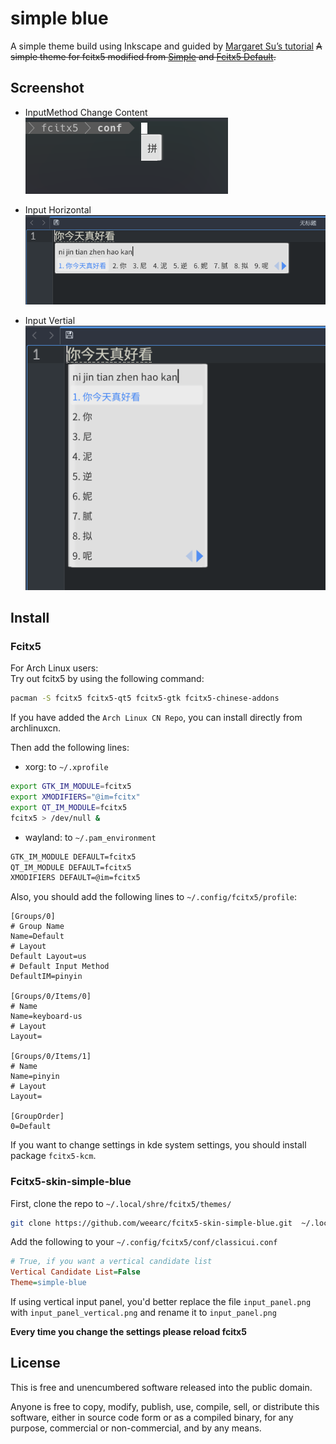 # simple blue
A simple theme build using Inkscape and guided by [Margaret Su’s tutorial](https://forum.suse.org.cn/t/fcitx-artwork-fcitx/731/15)
<s> A simple theme for fcitx5 modified from [Simple](https://github.com/iovxw/fcitx5-simple-theme) and [Fcitx5 Default](https://github.com/fcitx/fcitx5).</s>

## Screenshot

- InputMethod Change Content</br>
![Content](screenshot/screenshot-content.png)</br>

- Input Horizontal</br>
![horizontal](screenshot/screenshot-input.png)</br>

- Input Vertial</br>
![vertical](screenshot/screenshot-input-vertical.png)</br>

## Install
### Fcitx5
For Arch Linux users:</br>
Try out fcitx5 by using the following command:
```bash
pacman -S fcitx5 fcitx5-qt5 fcitx5-gtk fcitx5-chinese-addons
```
If you have added the `Arch Linux CN Repo`, you can install directly from archlinuxcn.</br>

Then add the following lines:
- xorg: to `~/.xprofile`

```bash
export GTK_IM_MODULE=fcitx5
export XMODIFIERS="@im=fcitx"
export QT_IM_MODULE=fcitx5
fcitx5 > /dev/null &
```

- wayland: to `~/.pam_environment`

```bash
GTK_IM_MODULE DEFAULT=fcitx5
QT_IM_MODULE DEFAULT=fcitx5
XMODIFIERS DEFAULT=@im=fcitx5
```
Also, you should add the following lines to `~/.config/fcitx5/profile`:
```
[Groups/0]
# Group Name
Name=Default
# Layout
Default Layout=us
# Default Input Method
DefaultIM=pinyin

[Groups/0/Items/0]
# Name
Name=keyboard-us
# Layout
Layout=

[Groups/0/Items/1]
# Name
Name=pinyin
# Layout
Layout=

[GroupOrder]
0=Default
```

If you want to change settings in kde system settings, you should install package `fcitx5-kcm`.

### Fcitx5-skin-simple-blue
First, clone the repo to `~/.local/shre/fcitx5/themes/`

```bash
git clone https://github.com/weearc/fcitx5-skin-simple-blue.git  ~/.local/share/fcitx5/themes/simple-blue
```

Add the following to your `~/.config/fcitx5/conf/classicui.conf`

```ini
# True, if you want a vertical candidate list
Vertical Candidate List=False
Theme=simple-blue
```

If using vertical input panel, you'd better replace the file `input_panel.png` with `input_panel_vertical.png` and rename it to `input_panel.png`

**Every time you change the settings please reload fcitx5**

## License

This is free and unencumbered software released into the public domain.

Anyone is free to copy, modify, publish, use, compile, sell, or distribute this software, either in source code form or as a compiled binary, for any purpose, commercial or non-commercial, and by any means.
